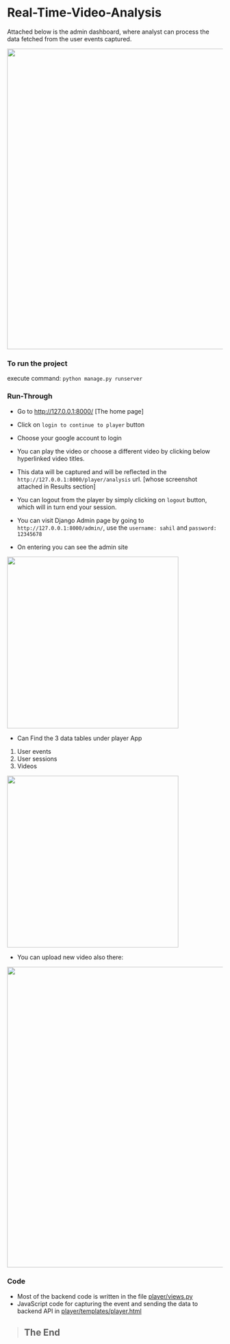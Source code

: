 # Real-Time-Video-Analysis

Attached below is the admin dashboard, where analyst can process the data fetched from the user events captured.
<!-- ![image](https://user-images.githubusercontent.com/81441938/226687698-34968270-2407-46d6-a102-30c2c1bfcf98.png) -->
<img src="https://user-images.githubusercontent.com/81441938/226687698-34968270-2407-46d6-a102-30c2c1bfcf98.png" width="700">

### To run the project
execute command: 
```python manage.py runserver```

### Run-Through
- Go to http://127.0.0.1:8000/ [The home page]
- Click on ```login to continue to player``` button
- Choose your google account to login <br>

- You can play the video or choose a different video by clicking below hyperlinked video titles.
- This data will be captured and will be reflected in the ```http://127.0.0.1:8000/player/analysis``` url. [whose screenshot attached in Results section]
- You can logout from the player by simply clicking on ```logout``` button, which will in turn end your session.
- You can visit Django Admin page by going to ```http://127.0.0.1:8000/admin/```, use the ```username: sahil``` and ```password: 12345678```
- On entering you can see the admin site
<!-- ![image](https://user-images.githubusercontent.com/81441938/226691674-b03e2b86-1b3b-4e62-9ef3-3eafe397bb5e.png) -->
<img src="https://user-images.githubusercontent.com/81441938/226691674-b03e2b86-1b3b-4e62-9ef3-3eafe397bb5e.png" width="400">

- Can Find the 3 data tables under player App
1. User events	
2. User sessions	
3. Videos
<!-- ![image](https://user-images.githubusercontent.com/81441938/226692392-fc153f2e-a6f4-4412-874f-0c42d6ef44f2.png) -->
<img src="https://user-images.githubusercontent.com/81441938/226692392-fc153f2e-a6f4-4412-874f-0c42d6ef44f2.png" width="400">

- You can upload new video also there:
<!-- ![image](https://user-images.githubusercontent.com/81441938/226692651-4d59c001-ac2f-4251-9f66-286fee878bc6.png) -->
<img src="https://user-images.githubusercontent.com/81441938/226692651-4d59c001-ac2f-4251-9f66-286fee878bc6.png" width="700">

### Code
- Most of the backend code is written in the file [player/views.py](https://github.com/SahilKhan101/Real-Time-Video-Analysis/blob/main/player/views.py)
- JavaScript code for capturing the event and sending the data to backend API in [player/templates/player.html](https://github.com/SahilKhan101/Real-Time-Video-Analysis/blob/main/player/templates/player.html)

> ## The End


